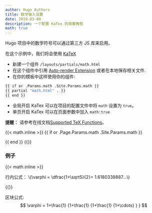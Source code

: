 ```yaml
---
author: Hugo Authors
title: 数学输入设置
date: 2019-03-08
description: 一个配置 KaTex 的简要教程
math: true
---
```


Hugo 项目中的数学符号可以通过第三方 JS 库来启用。
<!--more-->

在这个示例中，我们将会使用 [KaTeX](https://katex.org/)

- 新建一个组件 `/layouts/partials/math.html`
- 在这个组件中引用 [Auto-render Extension](https://katex.org/docs/autorender.html) 或者在本地保存相关文件.
- 在你的模板中这样使用你的组件:

```bash
{{ if or .Params.math .Site.Params.math }}
{{ partial "math.html" . }}
{{ end }}
```

- 全局开启 KaTex 可以在项目的配置文件中将 `math` 设置为 `true`。
- 单页开启 KaTex 可以在页面参数中加入 `math:true`

**提醒：** 请参考在线文档[Supported TeX Functions](https://katex.org/docs/supported.html)。

{{< math.inline >}}
{{ if or .Page.Params.math .Site.Params.math }}
<!-- KaTeX -->
<link rel="stylesheet" href="https://cdn.jsdelivr.net/npm/katex@0.11.1/dist/katex.min.css" integrity="sha384-zB1R0rpPzHqg7Kpt0Aljp8JPLqbXI3bhnPWROx27a9N0Ll6ZP/+DiW/UqRcLbRjq" crossorigin="anonymous">
<script defer src="https://cdn.jsdelivr.net/npm/katex@0.11.1/dist/katex.min.js" integrity="sha384-y23I5Q6l+B6vatafAwxRu/0oK/79VlbSz7Q9aiSZUvyWYIYsd+qj+o24G5ZU2zJz" crossorigin="anonymous"></script>
<script defer src="https://cdn.jsdelivr.net/npm/katex@0.11.1/dist/contrib/auto-render.min.js" integrity="sha384-kWPLUVMOks5AQFrykwIup5lo0m3iMkkHrD0uJ4H5cjeGihAutqP0yW0J6dpFiVkI" crossorigin="anonymous" onload="renderMathInElement(document.body);"></script>
{{ end }}
{{</ math.inline >}}

### 例子

{{< math.inline >}}
<p>
行内公式： \(\varphi = \dfrac{1+\sqrt5}{2}= 1.6180339887…\)
</p>
{{</ math.inline >}}

区块公式:
$$
 \varphi = 1+\frac{1} {1+\frac{1} {1+\frac{1} {1+\cdots} } }
$$
